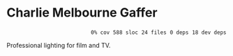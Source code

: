 # Charlie Melbourne Gaffer


<p align="right">
    <code>0% cov</code>&nbsp;
    <code>588 sloc</code>&nbsp;
    <code>24 files</code>&nbsp;
    <code>0 deps</code>&nbsp;
    <code>18 dev deps</code>
</p>

Professional lighting for film and TV.

<!-- START doctoc -->
<!-- END doctoc -->
